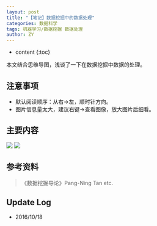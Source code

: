 ```yaml
---
layout: post
title: "【笔记】数据挖掘中的数据处理"
categories: 数据科学
tags: 机器学习/数据挖掘 数据处理
author: ZY
---
```


* content
{:toc}

本文结合思维导图，浅谈了一下在数据挖掘中数据的处理。




## 注意事项
- 默认阅读顺序：从右→左，顺时针方向。
- 图片信息量太大，建议右键→查看图像，放大图片后细看。

## 主要内容
![](https://raw.githubusercontent.com/woaielf/woaielf.github.io/master/_posts/Pic/3-data-mining-data1.png)
![](https://raw.githubusercontent.com/woaielf/woaielf.github.io/master/_posts/Pic/3-data-mining-data2.png)

## 参考资料
> 《数据挖掘导论》Pang-Ning Tan etc.

## Update Log
- 2016/10/18